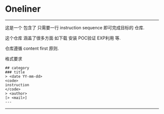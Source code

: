 # Oneliner
---
这是一个 包含了 只需要一行 instruction sequence 即可完成目标的 仓库.

这个仓库 涵盖了很多方面 如下载 安装 POC验证 EXP利用 等.

仓库遵循 content first 原则.

格式要求
```
## category
### title
> <date YY-mm-dd>
<code>
instruction
</code>
> <author>
[> <mail>]
---
```

---
